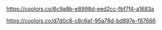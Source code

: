 https://coolors.co/6c9a8b-e8998d-eed2cc-fbf7f4-a1683a

https://coolors.co/d7d0c8-c8c6af-95a78d-bd897e-f87666
